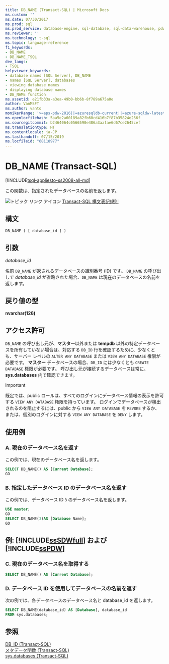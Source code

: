 ```yaml
---
title: DB_NAME (Transact-SQL) | Microsoft Docs
ms.custom: ''
ms.date: 07/30/2017
ms.prod: sql
ms.prod_service: database-engine, sql-database, sql-data-warehouse, pdw
ms.reviewer: ''
ms.technology: t-sql
ms.topic: language-reference
f1_keywords:
- DB_NAME
- DB_NAME_TSQL
dev_langs:
- TSQL
helpviewer_keywords:
- database names [SQL Server], DB_NAME
- names [SQL Server], databases
- viewing database names
- displaying database names
- DB_NAME function
ms.assetid: e21fb33a-a3ea-49b0-bb6b-8f789a675a0e
author: VanMSFT
ms.author: vanto
monikerRange: '>=aps-pdw-2016||=azuresqldb-current||=azure-sqldw-latest||>=sql-server-2016||=sqlallproducts-allversions||>=sql-server-linux-2017||=azuresqldb-mi-current'
ms.openlocfilehash: 5aa5e2a60189a82fb60cd416b7f87b35824e236f
ms.sourcegitcommit: b2464064c0566590e486a3aafae6d67ce2645cef
ms.translationtype: HT
ms.contentlocale: ja-JP
ms.lasthandoff: 07/15/2019
ms.locfileid: "68118977"
---
```

# <a name="dbname-transact-sql"></a>DB_NAME (Transact-SQL)
[!INCLUDE[tsql-appliesto-ss2008-all-md](../../includes/tsql-appliesto-ss2008-all-md.md)]

この関数は、指定されたデータベースの名前を返します。
  
![トピック リンク アイコン](../../database-engine/configure-windows/media/topic-link.gif "トピック リンク アイコン") [Transact-SQL 構文表記規則](../../t-sql/language-elements/transact-sql-syntax-conventions-transact-sql.md)
  
## <a name="syntax"></a>構文  
  
```sql
DB_NAME ( [ database_id ] )  
```  
  
## <a name="arguments"></a>引数  
*database_id*  

名前 `DB_NAME` が返されるデータベースの識別番号 (ID) です。 `DB_NAME` の呼び出しで *database_id* が省略された場合、`DB_NAME` は現在のデータベースの名前を返します。
  
## <a name="return-types"></a>戻り値の型
**nvarchar(128)**
  
## <a name="permissions"></a>アクセス許可  

`DB_NAME` の呼び出し元が、**マスター**以外または **tempdb** 以外の特定データベースを所有していない場合は、対応する `DB_ID` 行を確認するために、少なくとも、サーバー レベルの `ALTER ANY DATABASE` または `VIEW ANY DATABASE` 権限が必要です。 **マスター** データベースの場合、`DB_ID` には少なくとも `CREATE DATABASE` 権限が必要です。 呼び出し元が接続するデータベースは常に、**sys.databases** 内で確認できます。
  
> [!IMPORTANT]  
>  既定では、public ロールは、すべてのログインにデータベース情報の表示を許可する `VIEW ANY DATABASE` 権限を持っています。 ログインでデータベースが検出されるのを阻止するには、public から `VIEW ANY DATABASE` を `REVOKE` するか、または、個別のログインに対する `VIEW ANY DATABASE` を `DENY` します。
  
## <a name="examples"></a>使用例  
  
### <a name="a-returning-the-current-database-name"></a>A. 現在のデータベース名を返す  
この例では、現在のデータベース名を返します。
  
```sql
SELECT DB_NAME() AS [Current Database];  
GO  
```  
  
### <a name="b-returning-the-database-name-of-a-specified-database-id"></a>B. 指定したデータベース ID のデータベース名を返す  
この例では、データベース ID `3` のデータベース名を返します。
  
```sql
USE master;  
GO  
SELECT DB_NAME(3)AS [Database Name];  
GO  
```  
  
## <a name="examples-includesssdwfullincludessssdwfull-mdmd-and-includesspdwincludessspdw-mdmd"></a>例: [!INCLUDE[ssSDWfull](../../includes/sssdwfull-md.md)] および [!INCLUDE[ssPDW](../../includes/sspdw-md.md)]  
  
### <a name="c-return-the-current-database-name"></a>C. 現在のデータベース名を取得する  
  
```sql
SELECT DB_NAME() AS [Current Database];  
```  
  
### <a name="d-return-the-name-of-a-database-by-using-the-database-id"></a>D. データベース ID を使用してデータベースの名前を返す  
次の例では、各データベースのデータベース名と database_id を返します。
  
```sql
SELECT DB_NAME(database_id) AS [Database], database_id  
FROM sys.databases;  
```  
  
## <a name="see-also"></a>参照
[DB_ID &#40;Transact-SQL&#41;](../../t-sql/functions/db-id-transact-sql.md)  
[メタデータ関数 &#40;Transact-SQL&#41;](../../t-sql/functions/metadata-functions-transact-sql.md)  
[sys.databases &#40;Transact-SQL&#41;](../../relational-databases/system-catalog-views/sys-databases-transact-sql.md)
  
  

